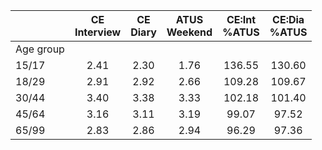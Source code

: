 
|                      | CE<br>Interview |  CE<br>Diary | ATUS<br>Weekend | CE:Int<br>%ATUS | CE:Dia<br>%ATUS |
| -------------------- | :----------: | :----------: | :----------: | :----------: | :----------: |
| Age group            |              |              |              |              |              |
| 15/17                |         2.41 |         2.30 |         1.76 |       136.55 |       130.60 |
| 18/29                |         2.91 |         2.92 |         2.66 |       109.28 |       109.67 |
| 30/44                |         3.40 |         3.38 |         3.33 |       102.18 |       101.40 |
| 45/64                |         3.16 |         3.11 |         3.19 |        99.07 |        97.52 |
| 65/99                |         2.83 |         2.86 |         2.94 |        96.29 |        97.36 |

